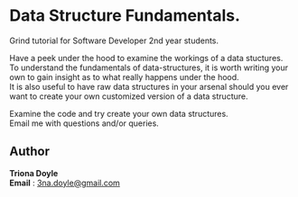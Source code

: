 # Data Structure Fundamentals. 

Grind tutorial for Software Developer 2nd year students.

Have a peek under the hood to examine the workings of a data stuctures.<br>
To understand the fundamentals of data-structures, it is worth writing your own to gain insight as to what 
really happens under the hood. <br>
It is also useful to have raw data structures in your arsenal should you ever want to create your own customized version of a data structure.

Examine the code and try create your own data structures.<br>
Email me with questions and/or queries.
## Author

**Triona Doyle** <br>
**Email** : [3na.doyle@gmail.com](mailto:3na.doyle@gmail.com)

